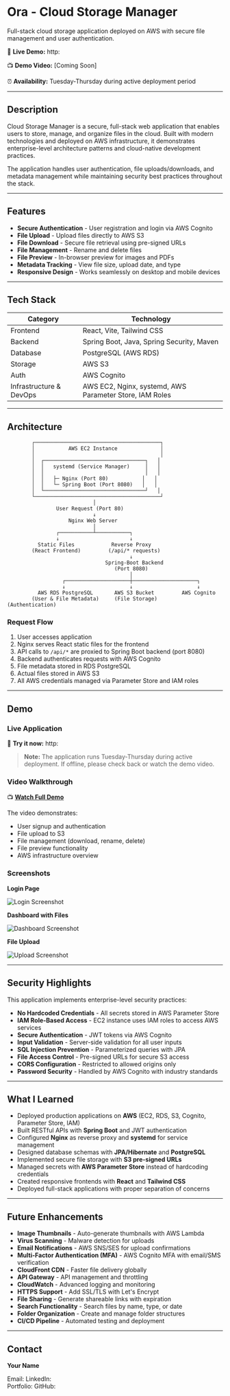 # Ora - Cloud Storage Manager

Full-stack cloud storage application deployed on AWS with secure file management and user authentication.

🔗 **Live Demo:** http:

📺 **Demo Video:** [Coming Soon]

⏰ **Availability:** Tuesday-Thursday during active deployment period

---

## Description

Cloud Storage Manager is a secure, full-stack web application that enables users to store, manage, and organize files in the cloud. Built with modern technologies and deployed on AWS infrastructure, it demonstrates enterprise-level architecture patterns and cloud-native development practices.

The application handles user authentication, file uploads/downloads, and metadata management while maintaining security best practices throughout the stack.

---

## Features

- **Secure Authentication** - User registration and login via AWS Cognito
- **File Upload** - Upload files directly to AWS S3
- **File Download** - Secure file retrieval using pre-signed URLs
- **File Management** - Rename and delete files
- **File Preview** - In-browser preview for images and PDFs
- **Metadata Tracking** - View file size, upload date, and type
- **Responsive Design** - Works seamlessly on desktop and mobile devices

---

## Tech Stack

| Category | Technology |
|----------|-----------|
| Frontend | React, Vite, Tailwind CSS |
| Backend  | Spring Boot, Java, Spring Security, Maven |
| Database | PostgreSQL (AWS RDS) |
| Storage  | AWS S3 |
| Auth     | AWS Cognito |
| Infrastructure & DevOps | AWS EC2, Nginx, systemd, AWS Parameter Store, IAM Roles |

---

## Architecture

            ┌─────────────────────────────────────────┐
            │           AWS EC2 Instance              │
            │                                         │
            │  ┌─────────────────────────────────┐   │
            │  │   systemd (Service Manager)     │   │
            │  │                                 │   │
            │  │   ├─ Nginx (Port 80)           │   │
            │  │   └─ Spring Boot (Port 8080)   │   │
            │  └─────────────────────────────────┘   │
            └─────────────────────────────────────────┘
                                │
                    User Request (Port 80)
                                ↓
                        Nginx Web Server
                                │
                    ┌───────────┴───────────┐
                    ↓                       ↓
              Static Files            Reverse Proxy
            (React Frontend)         (/api/* requests)
                                            ↓
                                    Spring-Boot Backend
                                       (Port 8080)
                                            │
                      ┌─────────────────────┼─────────────────────┐
                      ↓                     ↓                     ↓
              AWS RDS PostgreSQL       AWS S3 Bucket         AWS Cognito
            (User & File Metadata)     (File Storage)        (Authentication)


### Request Flow

1. User accesses application 
2. Nginx serves React static files for the frontend
3. API calls to `/api/*` are proxied to Spring Boot backend (port 8080)
4. Backend authenticates requests with AWS Cognito
5. File metadata stored in RDS PostgreSQL
6. Actual files stored in AWS S3
7. All AWS credentials managed via Parameter Store and IAM roles

---

## Demo

### Live Application

🔗 **Try it now:** http:

> **Note:** The application runs Tuesday-Thursday during active deployment. If offline, please check back or watch the demo video.

### Video Walkthrough

📺 **[Watch Full Demo](YOUR_YOUTUBE_LINK_HERE)**

The video demonstrates:
- User signup and authentication
- File upload to S3
- File management (download, rename, delete)
- File preview functionality
- AWS infrastructure overview

### Screenshots

**Login Page**

![Login Screenshot](./screenshots/login.png)

**Dashboard with Files**

![Dashboard Screenshot](./screenshots/dashboard.png)

**File Upload**

![Upload Screenshot](./screenshots/upload.png)

---

## Security Highlights

This application implements enterprise-level security practices:

- **No Hardcoded Credentials** - All secrets stored in AWS Parameter Store
- **IAM Role-Based Access** - EC2 instance uses IAM roles to access AWS services
- **Secure Authentication** - JWT tokens via AWS Cognito
- **Input Validation** - Server-side validation for all user inputs
- **SQL Injection Prevention** - Parameterized queries with JPA
- **File Access Control** - Pre-signed URLs for secure S3 access
- **CORS Configuration** - Restricted to allowed origins only
- **Password Security** - Handled by AWS Cognito with industry standards

---

## What I Learned

- Deployed production applications on **AWS** (EC2, RDS, S3, Cognito, Parameter Store, IAM)
- Built RESTful APIs with **Spring Boot** and JWT authentication
- Configured **Nginx** as reverse proxy and **systemd** for service management
- Designed database schemas with **JPA/Hibernate** and **PostgreSQL**
- Implemented secure file storage with **S3 pre-signed URLs**
- Managed secrets with **AWS Parameter Store** instead of hardcoding credentials
- Created responsive frontends with **React** and **Tailwind CSS**
- Deployed full-stack applications with proper separation of concerns

---

## Future Enhancements

- **Image Thumbnails** - Auto-generate thumbnails with AWS Lambda
- **Virus Scanning** - Malware detection for uploads
- **Email Notifications** - AWS SNS/SES for upload confirmations
- **Multi-Factor Authentication (MFA)** - AWS Cognito MFA with email/SMS verification
- **CloudFront CDN** - Faster file delivery globally
- **API Gateway** - API management and throttling
- **CloudWatch** - Advanced logging and monitoring
- **HTTPS Support** - Add SSL/TLS with Let's Encrypt
- **File Sharing** - Generate shareable links with expiration
- **Search Functionality** - Search files by name, type, or date
- **Folder Organization** - Create and manage folder structures
- **CI/CD Pipeline** - Automated testing and deployment

---

## Contact

**Your Name**

   Email: 
   LinkedIn:   
   Portfolio: 
   GitHub: 